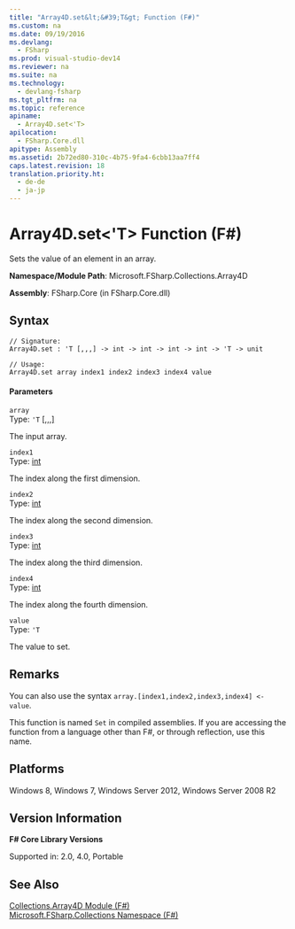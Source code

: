 ```yaml
---
title: "Array4D.set&lt;&#39;T&gt; Function (F#)"
ms.custom: na
ms.date: 09/19/2016
ms.devlang: 
  - FSharp
ms.prod: visual-studio-dev14
ms.reviewer: na
ms.suite: na
ms.technology: 
  - devlang-fsharp
ms.tgt_pltfrm: na
ms.topic: reference
apiname: 
  - Array4D.set<'T>
apilocation: 
  - FSharp.Core.dll
apitype: Assembly
ms.assetid: 2b72ed80-310c-4b75-9fa4-6cbb13aa7ff4
caps.latest.revision: 18
translation.priority.ht: 
  - de-de
  - ja-jp
---
```

# Array4D.set&lt;&#39;T&gt; Function (F#)
Sets the value of an element in an array.  
  
 **Namespace/Module Path**: Microsoft.FSharp.Collections.Array4D  
  
 **Assembly**: FSharp.Core (in FSharp.Core.dll)  
  
## Syntax  
  
```  
// Signature:  
Array4D.set : 'T [,,,] -> int -> int -> int -> int -> 'T -> unit  
  
// Usage:  
Array4D.set array index1 index2 index3 index4 value  
```  
  
#### Parameters  
 `array`  
 Type: `'T` [&#91;,,,&#93;](../vs140/Core.--T--Type--F#-1.md)  
  
 The input array.  
  
 `index1`  
 Type: [int](../vs140/Core.int-Type-Abbreviation--F#-.md)  
  
 The index along the first dimension.  
  
 `index2`  
 Type: [int](../vs140/Core.int-Type-Abbreviation--F#-.md)  
  
 The index along the second dimension.  
  
 `index3`  
 Type: [int](../vs140/Core.int-Type-Abbreviation--F#-.md)  
  
 The index along the third dimension.  
  
 `index4`  
 Type: [int](../vs140/Core.int-Type-Abbreviation--F#-.md)  
  
 The index along the fourth dimension.  
  
 `value`  
 Type: `'T`  
  
 The value to set.  
  
## Remarks  
 You can also use the syntax `array.[index1,index2,index3,index4] <- value`.  
  
 This function is named `Set` in compiled assemblies. If you are accessing the function from a language other than F#, or through reflection, use this name.  
  
## Platforms  
 Windows 8, Windows 7, Windows Server 2012, Windows Server 2008 R2  
  
## Version Information  
 **F# Core Library Versions**  
  
 Supported in: 2.0, 4.0, Portable  
  
## See Also  
 [Collections.Array4D Module (F#)](../vs140/Collections.Array4D-Module--F#-.md)   
 [Microsoft.FSharp.Collections Namespace (F#)](../Topic/Microsoft.FSharp.Collections%20Namespace%20\(F%23\).md)